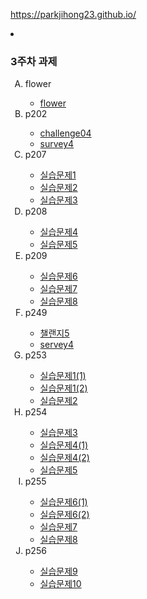 <https://parkjihong23.github.io/>

 <li><h3>3주차 과제</h3>
        <ol type ="A">
            <li>flower</li>
                <ul>
                    <li><a href="3주차과제/flower/flower.html">flower</a></li>
                </ul>
            <li>p202</li>
            <ul>    
                <li><a href="3주차과제/p202/challenge04.html">challenge04</a></li>
                <li><a href="3주차과제/p202/servey4.html">survey4</a></li>
            </ul>
            <li>p207</li>
            <ul>    
                <li><a href="3주차과제/p207/실습문제1.html">실습문제1</a></li>
                <li><a href="3주차과제/p207/실습문제2.html">실습문제2</a></li>
                <li><a href="3주차과제/p207/실습문제3.html">실습문제3</a></li>
            </ul>
            <li>p208</li>
            <ul>    
                <li><a href="3주차과제/p208/실습문제4.html">실습문제4</a></li>
                <li><a href="3주차과제/p208/실습문제5.html">실습문제5</a></li>
            </ul>
            <li>p209</li>
            <ul>    
                <li><a href="3주차과제/p209/실습문제6.html">실습문제6</a></li>
                <li><a href="3주차과제/p209/실습문제7.html">실습문제7</a></li>
                <li><a href="3주차과제/p209/실습문제8.html">실습문제8</a></li>
            </ul>
            <li>p249</li>
            <ul>    
                <li><a href="3주차과제/p249/challenge05.html">챌랜지5</a></li>
                <li><a href="3주차과제/p249/servey4.html">servey4</a></li>
            </ul>
            <li>p253</li>
            <ul>    
                <li><a href="3주차과제/p253/실습문제1(1).html">실습문제1(1)</a></li>
                <li><a href="3주차과제/p253/실습문제1(2).html">실습문제1(2)</a></li>
                <li><a href="3주차과제/p253/실습문제2.html">실습문제2</a></li>
            </ul>
            <li>p254</li>
            <ul>    
                <li><a href="3주차과제/p254/실습문제3.html">실습문제3</a></li>
                <li><a href="3주차과제/p254/실습문제4(1).html">실습문제4(1)</a></li>
                <li><a href="3주차과제/p254/실습문제4(2).html">실습문제4(2)</a></li>
                <li><a href="3주차과제/p254/실습문제5.html">실습문제5</a></li>
            </ul>
            <li>p255</li>
            <ul>    
                <li><a href="3주차과제/p255/실습문제6(1).html">실습문제6(1)</a></li>
                <li><a href="3주차과제/p255/실습문제6(2).html">실습문제6(2)</a></li>
                <li><a href="3주차과제/p255/실습문제7.html">실습문제7</a></li>
                <li><a href="3주차과제/p255/실습문제8.html">실습문제8</a></li>
            </ul>
            <li>p256</li>
            <ul>    
                <li><a href="3주차과제/p256/실습문제9.html">실습문제9</a></li>
                <li><a href="3주차과제/p256/실습문제10.html">실습문제10</a></li>
            </ul>
        </ol>
    </li>








 
